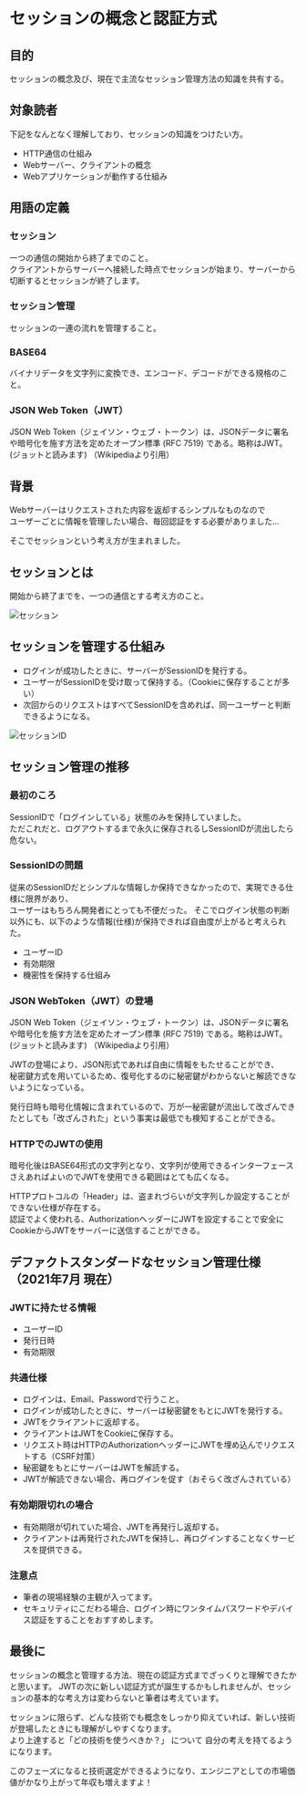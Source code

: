 # セッションの概念と認証方式

## 目的

セッションの概念及び、現在で主流なセッション管理方法の知識を共有する。

## 対象読者

下記をなんとなく理解しており、セッションの知識をつけたい方。

- HTTP通信の仕組み
- Webサーバー、クライアントの概念
- Webアプリケーションが動作する仕組み

## 用語の定義

### セッション

一つの通信の開始から終了までのこと。  
クライアントからサーバーへ接続した時点でセッションが始まり、サーバーから切断するとセッションが終了します。

### セッション管理

セッションの一連の流れを管理すること。

### BASE64

バイナリデータを文字列に変換でき、エンコード、デコードができる規格のこと。

### JSON Web Token（JWT）

JSON Web Token（ジェイソン・ウェブ・トークン）は、JSONデータに署名や暗号化を施す方法を定めたオープン標準 (RFC 7519) である。略称はJWT。(ジョットと読みます)
（Wikipediaより引用）

## 背景

Webサーバーはリクエストされた内容を返却するシンプルなものなので  
ユーザーごとに情報を管理したい場合、毎回認証をする必要がありました...

そこでセッションという考え方が生まれました。

## セッションとは

開始から終了までを、一つの通信とする考え方のこと。

![セッション](./image/session.png)

## セッションを管理する仕組み

- ログインが成功したときに、サーバーがSessionIDを発行する。
- ユーザーがSessionIDを受け取って保持する。（Cookieに保存することが多い）
- 次回からのリクエストはすべてSessionIDを含めれば、同一ユーザーと判断できるようになる。

![セッションID](./image/session_id.png)

## セッション管理の推移

### 最初のころ

SessionIDで「ログインしている」状態のみを保持していました。  
ただこれだと、ログアウトするまで永久に保存されるしSessionIDが流出したら危ない。

### SessionIDの問題

従来のSessionIDだとシンプルな情報しか保持できなかったので、実現できる仕様に限界があり、  
ユーザーはもちろん開発者にとっても不便だった。
そこでログイン状態の判断以外にも、以下のような情報(仕様)が保持できれば自由度が上がると考えられた。

- ユーザーID
- 有効期限
- 機密性を保持する仕組み

### JSON WebToken（JWT）の登場

JSON Web Token（ジェイソン・ウェブ・トークン）は、JSONデータに署名や暗号化を施す方法を定めたオープン標準 (RFC 7519) である。略称はJWT。(ジョットと読みます)
（Wikipediaより引用）

JWTの登場により、JSON形式であれば自由に情報をもたせることができ、  
秘密鍵方式を用いているため、復号化するのに秘密鍵がわからないと解読できないようになっている。

発行日時も暗号化情報に含まれているので、万が一秘密鍵が流出して改ざんできたとしても「改ざんされた」という事実は最低でも検知することができる。

### HTTPでのJWTの使用

暗号化後はBASE64形式の文字列となり、文字列が使用できるインターフェースさえあればよいのでJWTを使用できる範囲はとても広くなる。

HTTPプロトコルの「Header」は、盗まれづらいが文字列しか設定することができない仕様が存在する。  
認証でよく使われる、AuthorizationヘッダーにJWTを設定することで安全にCookieからJWTをサーバーに送信することができる。

## デファクトスタンダードなセッション管理仕様（2021年7月 現在）

### JWTに持たせる情報

- ユーザーID
- 発行日時
- 有効期限

### 共通仕様

- ログインは、Email、Passwordで行うこと。
- ログインが成功したときに、サーバーは秘密鍵をもとにJWTを発行する。
- JWTをクライアントに返却する。
- クライアントはJWTをCookieに保存する。
- リクエスト時はHTTPのAuthorizationヘッダーにJWTを埋め込んでリクエストする（CSRF対策）
- 秘密鍵をもとにサーバーはJWTを解読する。
- JWTが解読できない場合、再ログインを促す（おそらく改ざんされている）

### 有効期限切れの場合

- 有効期限が切れていた場合、JWTを再発行し返却する。
- クライアントは再発行されたJWTを保持し、再ログインすることなくサービスを提供できる。

### 注意点

- 筆者の現場経験の主観が入ってます。
- セキュリティにこだわる場合、ログイン時にワンタイムパスワードやデバイス認証をすることをおすすめします。

## 最後に

セッションの概念と管理する方法、現在の認証方式までざっくりと理解できたかと思います。
JWTの次に新しい認証方式が誕生するかもしれませんが、セッションの基本的な考え方は変わらないと筆者は考えています。

セッションに限らず、どんな技術でも概念をしっかり抑えていれば、新しい技術が登場したときにも理解がしやすくなります。  
より上達すると「どの技術を使うべきか？」 について 自分の考えを持てるようになります。

このフェーズになると技術選定ができるようになり、エンジニアとしての市場価値がかなり上がって年収も増えますよ！
